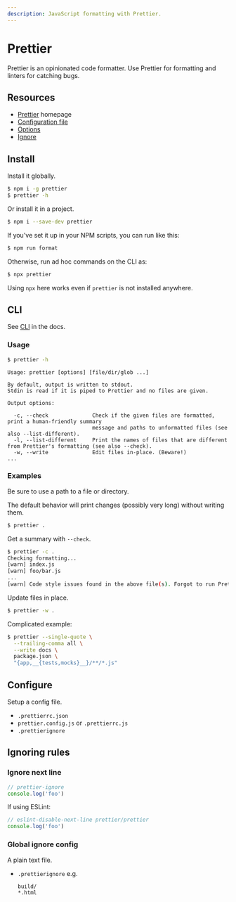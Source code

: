 ```yaml
---
description: JavaScript formatting with Prettier.
---
```

# Prettier

Prettier is an opinionated code formatter. Use Prettier for formatting and linters for catching bugs.


## Resources

- [Prettier](https://prettier.io/) homepage
- [Configuration file](https://prettier.io/docs/en/configuration.html)
- [Options](https://prettier.io/docs/en/options.html)
- [Ignore](https://prettier.io/docs/en/ignore.html)


## Install

Install it globally.

```sh
$ npm i -g prettier
$ prettier -h
```

Or install it in a project.

```sh
$ npm i --save-dev prettier
```

If you've set it up in your NPM scripts, you can run like this:

```sh
$ npm run format
```

Otherwise, run ad hoc commands on the CLI as:

```sh
$ npx prettier
```

Using `npx` here works even if `prettier` is not installed anywhere.


## CLI

See [CLI](https://prettier.io/docs/en/cli.html) in the docs.

### Usage

```sh
$ prettier -h
```
```
Usage: prettier [options] [file/dir/glob ...]

By default, output is written to stdout.
Stdin is read if it is piped to Prettier and no files are given.

Output options:

  -c, --check              Check if the given files are formatted, print a human-friendly summary
                           message and paths to unformatted files (see also --list-different).
  -l, --list-different     Print the names of files that are different from Prettier's formatting (see also --check).
  -w, --write              Edit files in-place. (Beware!)
...
```

### Examples

Be sure to use a path to a file or directory.

The default behavior will print changes (possibly very long) without writing them.

```sh
$ prettier .
```

Get a summary with `--check`.

```sh
$ prettier -c .
Checking formatting...
[warn] index.js
[warn] foo/bar.js
...
[warn] Code style issues found in the above file(s). Forgot to run Prettier?
```

Update files in place.

```sh
$ prettier -w .
```

Complicated example:

```sh
$ prettier --single-quote \
  --trailing-comma all \
  --write docs \
  package.json \
  "{app,__{tests,mocks}__}/**/*.js"
```


## Configure

Setup a config file.

- `.prettierrc.json`
- `prettier.config.js` or `.prettierrc.js`
- `.prettierignore`


## Ignoring rules

### Ignore next line

```javascript
// prettier-ignore
console.log('foo')
```

If using ESLint:

```javascript
// eslint-disable-next-line prettier/prettier
console.log('foo')
```

### Global ignore config

A plain text file.

- `.prettierignore` e.g.
    ```
    build/
    *.html
    ```
